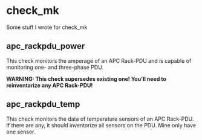 # check_mk 

Some stuff I wrote for check_mk

## apc_rackpdu_power
  
This check monitors the amperage of an APC Rack-PDU and is capable of monitoring one- and three-phase PDU.

**WARNING: This check supersedes existing one! You'll need to reinventarize any APC Rack-PDU!**

## apc_rackpdu_temp
  
This check monitors the data of temperature sensors of an APC Rack-PDU. If there are any, it should inventorize all sensors on the PDU. Mine only have one sensor.
